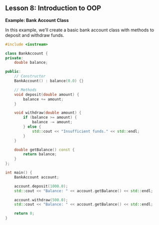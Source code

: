 ## Lesson 8: Introduction to OOP

**Example: Bank Account Class**

In this example, we'll create a basic bank account class with methods to deposit and withdraw funds.

```cpp
#include <iostream>

class BankAccount {
private:
    double balance;

public:
    // Constructor
    BankAccount() : balance(0.0) {}

    // Methods
    void deposit(double amount) {
        balance += amount;
    }

    void withdraw(double amount) {
        if (balance >= amount) {
            balance -= amount;
        } else {
            std::cout << "Insufficient funds." << std::endl;
        }
    }

    double getBalance() const {
        return balance;
    }
};

int main() {
    BankAccount account;

    account.deposit(1000.0);
    std::cout << "Balance: " << account.getBalance() << std::endl;

    account.withdraw(500.0);
    std::cout << "Balance: " << account.getBalance() << std::endl;

    return 0;
}
```

